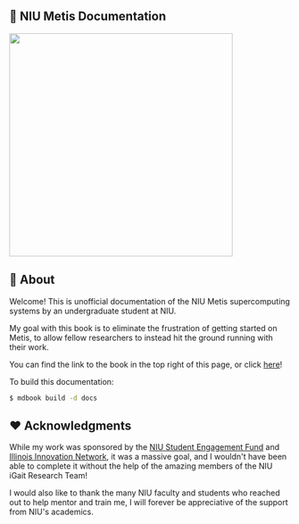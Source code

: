 ## 🌱 NIU Metis Documentation
<img src="https://external-content.duckduckgo.com/iu/?u=https%3A%2F%2Fcdn.wallpapersafari.com%2F3%2F72%2Fw9Cdgj.jpg&f=1&nofb=1&ipt=748fed2e8a7df69c1fc9a58920c7cf5f1844d5a71c8777b5ed2bb3cff24d3b3f&ipo=images" width=400>

## 🔭 About
Welcome! This is unofficial documentation of the NIU Metis supercomputing systems by an undergraduate student at NIU.

My goal with this book is to eliminate the frustration of getting started on Metis, to allow fellow researchers to instead hit the ground running with their work.

You can find the link to the book in the top right of this page, or click [here](https://hiibolt.github.io/niu-metis-documentation/)!

To build this documentation:
```bash
$ mdbook build -d docs
```

## ❤️ Acknowledgments
While my work was sponsored by the [NIU Student Engagement Fund](https://www.niu.edu/engaged-learning/funding/undergrad-research-funding.shtml) and [Illinois Innovation Network](https://iin.uillinois.edu/), it was a massive goal, and I wouldn't have been able to complete it without the help of the amazing members of the NIU iGait Research Team!

I would also like to thank the many NIU faculty and students who reached out to help mentor and train me, I will forever be appreciative of the support from NIU's academics.